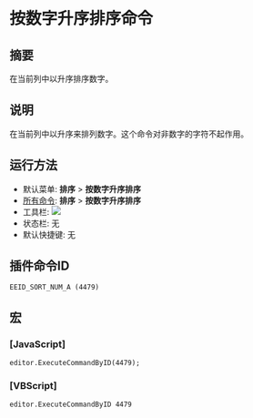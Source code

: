# 按数字升序排序命令

## 摘要

在当前列中以升序排序数字。

## 说明

在当前列中以升序来排列数字。这个命令对非数字的字符不起作用。

## 运行方法

- 默认菜单: **排序** \> **按数字升序排序**
- [所有命令](../tools/all_commands): **排序** \> **按数字升序排序**
- 工具栏: ![](../../images/sorting0-9..png)
- 状态栏: 无
- 默认快捷键: 无

## 插件命令ID

```
EEID_SORT_NUM_A (4479)
```

## 宏

### \[JavaScript\]

```
editor.ExecuteCommandByID(4479);
```

### \[VBScript\]

```
editor.ExecuteCommandByID 4479
```
